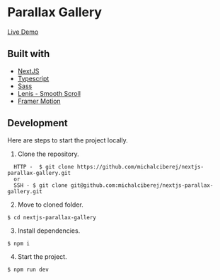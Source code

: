 # Parallax Gallery

[Live Demo](https://nextjs-parallax-gallery.vercel.app/)

## Built with

- [NextJS](https://nextjs.org/)
- [Typescript](https://www.typescriptlang.org/)
- [Sass](https://sass-lang.com/)
- [Lenis - Smooth Scroll](https://lenis.studiofreight.com/)
- [Framer Motion](https://www.framer.com/motion/)

## Development

Here are steps to start the project locally.

1. Clone the repository.

```
  HTTP -  $ git clone https://github.com/michalciberej/nextjs-parallax-gallery.git
  or
  SSH - $ git clone git@github.com:michalciberej/nextjs-parallax-gallery.git
```

2. Move to cloned folder.

```
$ cd nextjs-parallax-gallery
```

3. Install dependencies.

```
$ npm i
```

4. Start the project.

```
$ npm run dev
```

